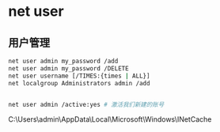 # net user


## 用户管理

``` bash
net user admin my_password /add
net user admin my_password /DELETE
net user username [/TIMES:{times | ALL}]
net localgroup Administrators admin /add


net user admin /active:yes # 激活我们新建的账号
```


C:\Users\admin\AppData\Local\Microsoft\Windows\INetCache


